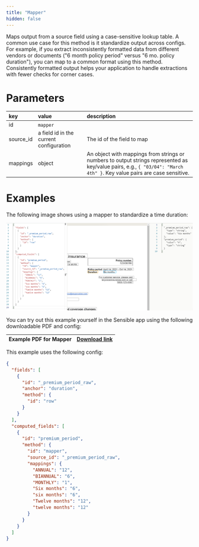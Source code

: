 ```yaml
---
title: "Mapper"
hidden: false
---
```

Maps output from a source field using a case-sensitive lookup table. A common use case for this method is it standardize output across configs. For example, if you extract inconsistently formatted data from different vendors or documents ("6 month policy period" versus "6 mo. policy duration"), you can map to a common format using this method.  Consistently formatted output helps your application to handle extractions with fewer checks for corner cases. 

Parameters
====

| key       | value                                   | description                                                  |
| :-------- | :-------------------------------------- | :----------------------------------------------------------- |
| id        | `mapper`                                |                                                              |
| source_id | a field id in the current configuration | The id of the field to map                                   |
| mappings  | object                                  | An object with mappings from strings or numbers to output strings represented as key/value pairs, e.g., `{ "03/04": "March 4th" }`. Key value pairs are case sensitive. |

Examples
====

The following image shows using a mapper to standardize a time duration:

![](https://raw.githubusercontent.com/sensible-hq/sensible-docs/main/readme-sync/assets/v0/images/mapper_example.png)


You can try out this example yourself in the Sensible app using the following downloadable PDF and config:

| Example PDF for Mapper | [Download link](https://raw.githubusercontent.com/sensible-hq/sensible-docs/main/readme-sync/assets/v0/pdfs/mapper_example.pdf) |
| ---------------------- | ------------------------------------------------------------ |

This example uses the following config:

```json
{
  "fields": [
    {
      "id": "_premium_period_raw",
      "anchor": "duration",
      "method": {
        "id": "row"
      }
    }
  ],
  "computed_fields": [
    {
      "id": "premium_period",
      "method": {
        "id": "mapper",
        "source_id": "_premium_period_raw",
        "mappings": {
          "ANNUAL": "12",
          "BIANNUAL": "6",
          "MONTHLY": "1",
          "Six months": "6",
          "six months": "6",
          "Twelve months": "12",
          "twelve months": "12"
        }
      }
    }
  ]
}
```
